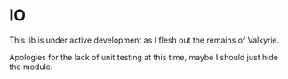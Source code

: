 # IO

This lib is under active development as I flesh out the remains of Valkyrie.

Apologies for the lack of unit testing at this time, maybe I should just hide the module.
